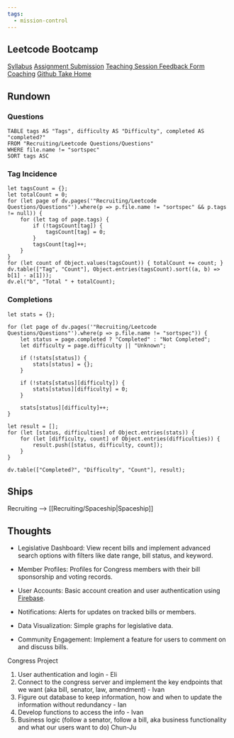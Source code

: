 ```yaml
---
tags:
  - mission-control
---
```

## Leetcode Bootcamp

[Syllabus](https://docs.google.com/document/d/1GXI7y7FBEd3jYNx_QyjlXFrM881LFx34o1OxzweVTjM/edit#heading=h.v2426a1xgwhc)
[Assignment Submission](https://docs.google.com/forms/d/e/1FAIpQLSdUUgb-G4rkFdqyRMegO4_h3nIiyKRhVKUPGXn6SYqnyG6nHQ/viewform?fbzx=-4535659911026620957)
[Teaching Session Feedback Form](https://docs.google.com/forms/d/e/1FAIpQLSdwxR17oO2S8qm3-m3CfF-G-87IFhR-HZCCMuFOZ2kpFrdbtQ/viewform)
[Coaching](https://calendly.com/ka3535-nyu/30min)
[Github Take Home](https://github.com/Kumuda123/NYU-Tandon-LeetCode-Bootcamp-Fall-2024?tab=readme-ov-file)

## Rundown
### Questions
```dataview
TABLE tags AS "Tags", difficulty AS "Difficulty", completed AS "completed?"
FROM "Recruiting/Leetcode Questions/Questions"
WHERE file.name != "sortspec"
SORT tags ASC
```
### Tag Incidence
```dataviewjs
let tagsCount = {};
let totalCount = 0;
for (let page of dv.pages('"Recruiting/Leetcode Questions/Questions"').where(p => p.file.name != "sortspec" && p.tags != null)) {
    for (let tag of page.tags) {
        if (!tagsCount[tag]) {
            tagsCount[tag] = 0;
        }
        tagsCount[tag]++;
    }
}
for (let count of Object.values(tagsCount)) { totalCount += count; }
dv.table(["Tag", "Count"], Object.entries(tagsCount).sort((a, b) => b[1] - a[1]));
dv.el("b", "Total " + totalCount);
```
### Completions
```dataviewjs
let stats = {};

for (let page of dv.pages('"Recruiting/Leetcode Questions/Questions"').where(p => p.file.name != "sortspec")) {
    let status = page.completed ? "Completed" : "Not Completed";
    let difficulty = page.difficulty || "Unknown";

    if (!stats[status]) {
        stats[status] = {};
    }

    if (!stats[status][difficulty]) {
        stats[status][difficulty] = 0;
    }

    stats[status][difficulty]++;
}

let result = [];
for (let [status, difficulties] of Object.entries(stats)) {
    for (let [difficulty, count] of Object.entries(difficulties)) {
        result.push([status, difficulty, count]);
    }
}

dv.table(["Completed?", "Difficulty", "Count"], result);
```
## Ships
Recruiting --> [[Recruiting/Spaceship|Spaceship]]


## Thoughts


- Legislative Dashboard: View recent bills and implement advanced search options with filters like date range, bill status, and keyword.
    
- Member Profiles: Profiles for Congress members with their bill sponsorship and voting records.
    
- User Accounts: Basic account creation and user authentication using [Firebase](https://firebase.google.com/docs/auth/web/start).
    
- Notifications: Alerts for updates on tracked bills or members.
    
- Data Visualization: Simple graphs for legislative data.
    
- Community Engagement: Implement a feature for users to comment on and discuss bills.

Congress Project
1. User authentication and login - Eli
2. Connect to the congress server and implement the key endpoints that we want (aka bill, senator, law, amendment) - Ivan
3. Figure out database to keep information, how and when to update the information without redundancy - Ian
4. Develop functions to access the info - Ivan 
5. Business logic (follow a senator, follow a bill, aka business functionality and what our users want to do) Chun-Ju